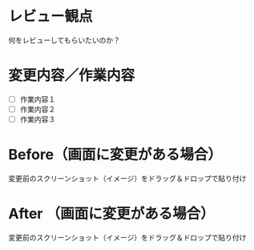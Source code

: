# レビュー観点
何をレビューしてもらいたいのか？
# 変更内容／作業内容
 - [ ] 作業内容１
 - [ ] 作業内容２
 - [ ] 作業内容３

# Before（画面に変更がある場合）
変更前のスクリーンショット（イメージ）をドラッグ＆ドロップで貼り付け

# After （画面に変更がある場合）
変更前のスクリーンショット（イメージ）をドラッグ＆ドロップで貼り付け